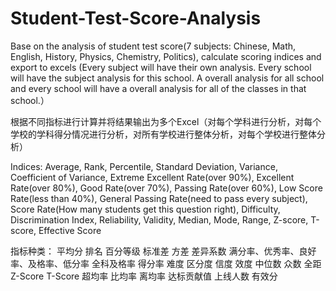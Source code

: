 # Student-Test-Score-Analysis
Base on the analysis of student test score(7 subjects: Chinese, Math, English, History, Physics, Chemistry, Politics), calculate scoring indices and export to excels (Every subject will have their own analysis. Every school will have the subject analysis for this school. A overall analysis for all school and every school will have a overall analysis for all of the classes in that school.）

根据不同指标进行计算并将结果输出为多个Excel（对每个学科进行分析，对每个学校的学科得分情况进行分析，对所有学校进行整体分析，对每个学校进行整体分析）

Indices: Average, Rank, Percentile, Standard Deviation, Variance, Coefficient of Variance, Extreme Excellent Rate(over 90%), Excellent Rate(over 80%), Good Rate(over 70%), Passing Rate(over 60%), Low Score Rate(less than 40%), General Passing Rate(need to pass every subject), Score Rate(How many students get this question right), Difficulty, Discrimination Index, Reliability, Validity, Median, Mode, Range, Z-score, T-score, Effective Score

指标种类： 平均分 排名 百分等级 标准差 方差 差异系数 满分率、优秀率、良好率、及格率、低分率 全科及格率 得分率 难度 区分度 信度 效度 中位数 众数 全距 Z-Score T-Score 超均率 比均率 离均率 达标贡献值 上线人数 有效分
